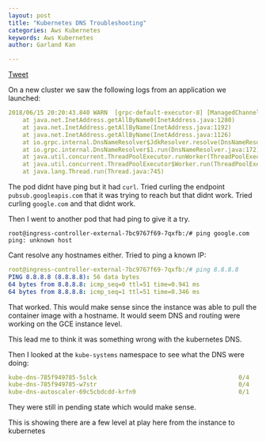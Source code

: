 ```yaml
---
layout: post
title: "Kubernetes DNS Troubleshooting"
categories: Aws Kubernetes
keywords: Aws Kubernetes
author: Garland Kan

---
```

<a href="https://twitter.com/share?ref_src=twsrc%5Etfw" class="twitter-share-button" data-text="" data-via="managedkube" data-hashtags="#troubleshooting #devops #kubernetes" data-show-count="false">Tweet</a><script async src="https://platform.twitter.com/widgets.js" charset="utf-8"></script>

On a new cluster we saw the following logs from an application we launched:

```yaml
2018/06/15 20:20:43.840 WARN  [grpc-default-executor-8] [ManagedChannelImpl] [ManagedChannelImpl$NameResolverListenerImpl:942] [io.grpc.internal.ManagedChannelImpl-17247] Failed to resolve name. status=Status{code=UNAVAILABLE, description=Unable to resolve host pubsub.googleapis.com, cause=java.net.UnknownHostException: pubsub.googleapis.com
	at java.net.InetAddress.getAllByName0(InetAddress.java:1280)
	at java.net.InetAddress.getAllByName(InetAddress.java:1192)
	at java.net.InetAddress.getAllByName(InetAddress.java:1126)
	at io.grpc.internal.DnsNameResolver$JdkResolver.resolve(DnsNameResolver.java:358)
	at io.grpc.internal.DnsNameResolver$1.run(DnsNameResolver.java:172)
	at java.util.concurrent.ThreadPoolExecutor.runWorker(ThreadPoolExecutor.java:1142)
	at java.util.concurrent.ThreadPoolExecutor$Worker.run(ThreadPoolExecutor.java:617)
	at java.lang.Thread.run(Thread.java:745)
```

The pod didnt have ping but it had `curl`. Tried curling the endpoint `pubsub.googleapis.com` that it was trying to reach but that didnt work. Tried curling `google.com` and that didnt work.

Then I went to another pod that had ping to give it a try.

```
root@ingress-controller-external-7bc9767f69-7qxfb:/# ping google.com
ping: unknown host
```

Cant resolve any hostnames either. Tried to ping a known IP:

```yaml
root@ingress-controller-external-7bc9767f69-7qxfb:/# ping 8.8.8.8
PING 8.8.8.8 (8.8.8.8): 56 data bytes
64 bytes from 8.8.8.8: icmp_seq=0 ttl=51 time=0.941 ms
64 bytes from 8.8.8.8: icmp_seq=1 ttl=51 time=0.346 ms
```

That worked. This would make sense since the instance was able to pull the container image with a hostname. It would seem DNS and routing were working on the GCE instance level.

This lead me to think it was something wrong with the kubernetes DNS.

Then I looked at the `kube-systems` namespace to see what the DNS were doing:

```yaml
kube-dns-785f949785-5slck                                        0/4       Pending            0          23h       <none>       <none>
kube-dns-785f949785-w7str                                        0/4       Pending            0          23h       <none>       <none>
kube-dns-autoscaler-69c5cbdcdd-krfn9                             0/1       Pending            0          23h       <none>       <none>
```

They were still in pending state which would make sense.

This is showing there are a few level at play here from the instance to kubernetes
